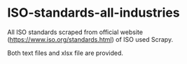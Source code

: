 # ISO-standards-all-industries

All ISO standards scraped from official website (https://www.iso.org/standards.html) of ISO used Scrapy.

Both text files and xlsx file are provided.
